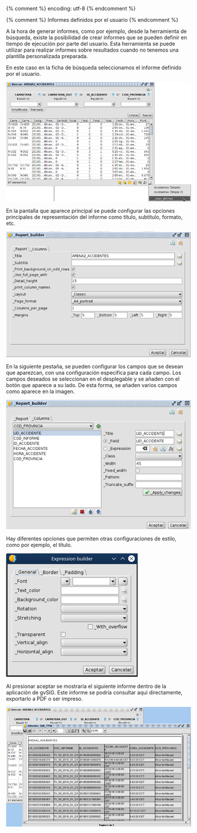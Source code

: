 {% comment %} encoding: utf-8 {% endcomment %}

 {% comment %} Informes definidos por el usuario {% endcomment %}

A la hora de generar informes, como por ejemplo, desde la 
herramienta de búsqueda, existe la posibilidad de crear informes que 
se pueden definir en tiempo de ejecución por parte del usuario. Esta 
herramienta se puede utilizar para realizar informes sobre resultados 
cuando no tenemos una plantilla personalizada preparada.

En este caso en la ficha de búsqueda seleccionamos el informe 
definido por el usuario.

![Menu informes de la ficha de busqueda](informes_usuario_files/ficha_busqueda_menu_informes.png)

En la pantalla que aparece principal se puede configurar las opciones 
principales de representación del informe como título, subtítulo, formato, etc.

![Dialogo de construccion de informes](informes_usuario_files/report_builder_1.png)

En la siguiente pestaña, se pueden configurar los campos que se desean que aparezcan, con una configuración específica para cada campo. Los campos deseados se seleccionan en el desplegable y se añaden con el botón que aparece a su lado. De esta forma, se añaden varios campos como aparece en la imagen.

![Dialogo de construccion de informes (columnas)](informes_usuario_files/report_builder_columns_0.png)

Hay diferentes opciones que permiten otras configuraciones de estilo, como por ejemplo, el título.

![Dialogo de construccion de informes (estilos)](informes_usuario_files/report_builder_style.png)

Al presionar aceptar se mostraría el siguiente informe dentro de la aplicación de gvSIG. Este informe se podría consultar aquí directamente, exportarlo a PDF o ser impreso.

![Visor de informes](informes_usuario_files/report_visor.png)
